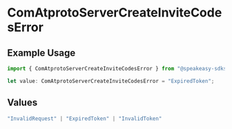 # ComAtprotoServerCreateInviteCodesError

## Example Usage

```typescript
import { ComAtprotoServerCreateInviteCodesError } from "@speakeasy-sdks/bluesky/models/errors";

let value: ComAtprotoServerCreateInviteCodesError = "ExpiredToken";
```

## Values

```typescript
"InvalidRequest" | "ExpiredToken" | "InvalidToken"
```